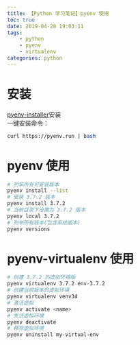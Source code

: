 ```yaml
---
title: 【Python 学习笔记】pyenv 使用
toc: true
date: 2019-04-20 19:03:11
tags: 
    - python
    - pyenv
    - virtualenv
categories: python
---
```

# 安装
[pyenv-installer](https://github.com/pyenv/pyenv-installer)安装<br>
一键安装命令：
```bash
curl https://pyenv.run | bash
```

# pyenv 使用
```bash
# 列举所有可安装版本
pyenv install --list
# 安装 3.7.2 版本
pyenv install 3.7.2
# 当前目录下设置为 3.7.2 版本
pyenv local 3.7.2
# 列举所有版本(包含系统版本)
pyenv versions
```

# pyenv-virtualenv 使用
```bash
# 创建 3.7.2 的虚拟环境版
pyenv virtualenv 3.7.2 env-3.7.2
# 创建当前版本的虚拟环境
pyenv virtualenv venv34
# 激活虚拟
pyenv activate <name>
# 失活虚拟环境
pyenv deactivate
# 移除虚拟环境
pyenv uninstall my-virtual-env
```